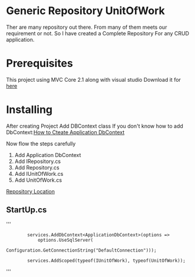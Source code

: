 # Generic Repository UnitOfWork
Ther are many repository out there. From many of them meets our requirement or not. So I have created a Complete Repository For any CRUD application.

# Prerequisites
This project using MVC Core 2.1 along with visual studio
Download it for [here](https://www.microsoft.com/net/download)

# Installing
After creating Project Add DBContext class
If you don't know how to add DbContext:[How to Cteate Application DbContext](https://docs.microsoft.com/en-us/ef/core/get-started/aspnetcore/new-db)

Now flow the steps carefully
1. Add Application DbContext
2. Add IRepository.cs
3. Add Repository.cs
4. Add IUnitOfWork.cs
5. Add UnitOfWork.cs

[Repository Location](GenericRepositoryUnitOfWork/Repository)

## StartUp.cs
'''

            services.AddDbContext<ApplicationDbContext>(options =>
                options.UseSqlServer(
                    Configuration.GetConnectionString("DefaultConnection")));
            
            services.AddScoped(typeof(IUnitOfWork), typeof(UnitOfWork));
'''
